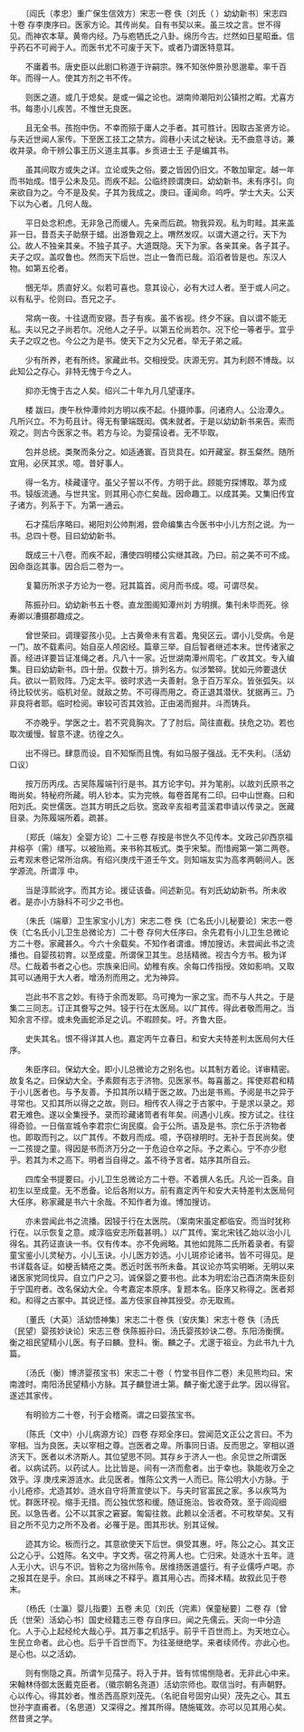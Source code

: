 <!-- { "loadSidebar": true } -->
　　〔阎氏（孝忠）重广保生信效方〕宋志一卷 佚〔刘氏（ ）幼幼新书〕宋志四十卷 存李庚序曰。医家方论。其传尚矣。自有书契以来。虽三坟之言。世不得见。而神农本草。黄帝内经。乃与庖牺氏之八卦。绵历今古。烂然如日星昭垂。信乎药石不可阙于人。而医书尤不可废于天下。或者乃谓医特意耳。

　　不庸着书。唐史臣以此剧口称道于许嗣宗。殊不知张仲景孙思邈辈。率千百年。而得一人。使其方剂之书不传。

　　则医之道。或几于熄矣。是或一偏之论也。湖南帅潮阳刘公镇拊之暇。尤喜方书。每患小儿疾苦。不惟世无良医。

　　且无全书。孩抱中伤。不幸而殒于庸人之手者。其可胜计。因取古圣贤方论。与夫近世闻人家传。下至医工技工之禁方。闾巷小夫试之秘诀。无不曲意寻访。兼收并录。命干辨公事王历义道主其事。乡贡进士王 子是编其书。

　　虽其间取方或失之详。立论或失之俗。要之皆因仍旧文。不敢加窜定。越一年而书始成。惜乎公未及见。而疾不起。公临终顾谓庚曰。幼幼新书。未有序引。向来欲自为之。今不是及矣。子其为我成之。庚曰。谨闻命。呜呼。学士大夫。公天下以为心者。几何人哉。

　　平日处念积虑。无非急己而缓人。先亲而后疏。物我异观。私为町畦。其来盖非一日。昔吾夫子助祭于蜡。出游鲁观之上。喟然发叹。以谓大道之行。天下为公。故人不独亲其亲。不独子其子。大道既隐。天下为家。各亲其亲。各子其子。夫子之叹。盖叹鲁也。然而天下后世。岂止一鲁而已哉。滔滔者皆是也。东汉人物。如第五伦者。

　　悃无华。质直好义。似若可喜也。意其设心，必有大过人者。至于或人问之。以有私乎。伦则曰。吾兄之子。

　　常病一夜。十往退而安寝。吾子有疾。虽不省视。终夕不寐。自以谓不能无私。夫以兄之子尚若尔。况他人之子乎。以第五伦尚若尔。况下伦一等者乎。宜乎夫子之叹之也。今公之为是书。使天下之为父兄者。举无子弟之戚。

　　少有所养，老有所终。家藏此书。交相授受。庆源无穷。其为利顾不博哉。以此知公之存心。非特无愧于今之人。

　　抑亦无愧于古之人矣。绍兴二十年九月几望谨序。

　　楼 跋曰。庚午秋仲潭帅刘方明以疾不起。仆摄帅事。问诸府人。公治潭久。凡所兴立。不为苟且计。得无有肇端既闳。偶未就者。于是以幼幼新书来告。索而观之。则古今医家之书。若方与论。为婴孺设者。无不毕取。

　　包并总统。类聚而条分之。如适通寰。百货具在。如开藏室。群玉粲然。随所宜用。必厌其求。噫。昔好事人。

　　得一名方。椟藏谨守。虽父子誓以不传。方明于此。顾能穷探博取。萃为成书。锓版流通。与世共宝。则其用心亦仁矣哉。因命趣工。以成其美。又集旧传宜子诸方。列系于下。为第一通云。

　　石才孺后序略曰。褐阳刘公帅荆湘，尝命编集古今医书中小儿方剂之说。为一书。总四十卷。目曰幼幼新书。

　　既成三十八卷。而疾不起，漕使四明楼公实继其政。乃曰。前之美不可不成。因命亟迄其事。因合后二卷为一。

　　复纂历所求子方论为一卷。冠其篇首。阅月而书成。噫。可谓尽矣。

　　陈振孙曰。幼幼新书五十卷。直龙图阁知潭州刘 方明撰。集刊未毕而死。徐 寿卿以漕摄郡趣成之。

　　曾世荣曰。调理婴孩小见。上古黄帝未有言着。鬼臾区云。谓小儿受病。令是一门。故不载素问。始自巫人颅囟经。篇章三举。自后智者继述本末。世传诸家之善。经进详要旨证准绳之者。凡八十一家。近世湖南潭州周宅。广收其文。专入编集。目曰幼幼新书。四十册。仅数十万。排列名方。似涉繁碎。犹如元帅要退伏兵。欲以一箭败阵。乃定太平。彼时求选一夫善射。急于百万军众。皆张弧矢。以待比较优劣。临机对垒。就敌之势。不可得而用之。奇正退其潜伏。犹据再三。乃非良将者耶。临时检阅。审较可否其效验。正由渴而掘井。斗而铸兵。

　　不亦晚乎。学医之士。若不究竟胸次。了了肘后。简往直截。扶危之功。若也取次缓慢。智意不逮。彷徨之久。

　　出不得已。肆意而设。自不知惭而且愧。有如马服子强战。无不失利。（活幼口议）

　　按万历丙戌。古吴陈履端刊行是书。其方论字句。并为笔削。以故刘氏原书之晦尚矣。特秘府所藏。明人钞本。实为完帙。每卷首尾有二印。曰中山世裔。曰和阳刘氏。奕世儒医。岂其方明氏之后欤。宽政辛亥祖考蓝溪君申请以传录之。医藏目录。为陈履端所着。疏甚。

　　〔郑氏（端友）全婴方论〕二十三卷 存按是书世久不见传本。文政己卯西京福井榕亭（需）缮写。以被贻焉。来书称其板式。类乎宋椠。而惜阙第一第二两卷。云考观末卷记常所治病。有绍兴庚戌干道壬午文。则知端友实为高孝两朝间人。医学源流。所谓淳 中。

　　当是淳熙讹字。而其方论。援证该备。间述新见。有刘氏幼幼新书。所未收者。是亦小方脉科不可少之书也。

　　〔朱氏（端章）卫生家宝小儿方〕宋志二卷 佚〔亡名氏小儿秘要论〕宋志一卷 佚〔亡名氏小儿卫生总微论方〕二十卷 存何大任序曰。余先君有小儿卫生总微论方二十卷。家藏甚久。今六十余载矣。不知作者谓谁。博加搜访。未尝闻此书之流播也。自婴孩初育。以至成童。所谓保卫其生。总括精微。视古今方书。极为详尽。仁哉着书者之心也。宗族亲旧间。幼稚有疾。余每口传指授。效如影响。又取其可以通用于大人者。增汤剂而用之。尤为神异。

　　岂此书不言之妙。有待于余而发耶。乌可掩为一家之宝。而不与人共之。于是集二三同志。订正其誊写之舛。锓于行在太医局。以广其传。得此者敬而用之。当知余言不缪。或未免画蛇添足之讥。不暇顾矣。吁。齐鲁大臣。

　　史失其名。恨不得详其人也。嘉定丙午立春日。和安大夫特差判太医局何大任序。

　　朱臣序曰。保幼大全。即小儿总微论方之别名也。以其制方着论。详审精密。故复名之。曰保幼大全。予素颇有志于济物。见医家书。每喜蓄之。挥使郑君和精于小儿医者也。与予友善。予扣其所以精于医之故。乃出是书焉。予阅是书之异于寻常也。又扣其所以得之之故。则曰。相传农人得之于古冢中。于是求以录之。郑君无难色。遂以全集授予。录而珍藏诸笥者有年矣。间遇小儿疾。按方试之。往往得奇验。一日偕宣城令李君宗仁询民瘼。会于公所。语及是书。宗仁乐于济物者也。即取而刊之。以广其传。不数月而成。噫，予窃禄明时。无补于吾民尚矣。使一二孩提之童。得因是书而济万分之一于危迫仓卒之际。予之素心。宁不亦少慰乎。若其为术之高下。明者当自得之。盖不待予言者。姑序其所自云。

　　四库全书提要曰。小儿卫生总微论方二十卷。不着撰人名氏。凡论一百条。自初生以至成童。无不悉备。论后各附以方。前有嘉定丙午和安大夫特差判太医局何大任序。称家藏是书六十余哉。不知作者为谁。博加搜访。

　　亦未尝闻此书之流播。因锓于行在太医院。（案南宋虽定都临安。而当时犹称行在。以示恢复之意。咸淳临安志所载甚明。）以广其传。案北宋钱乙始以治小儿得名。其药证直诀一书。仅有传本。亦不免阙略。其他如晁陈二氏所着录者。有婴童宝鉴小儿灵秘方。小儿玉诀。小儿医方妙选。小儿斑疹论诸书。皆不可得见。是书详载各证。如梗舌鳞疮之类。悉近时医书所未备。其议论亦笃实明晰。无明以来诸医家党同伐异。自立门户之习。诚保婴之要书也。此本为明宏治己酉济南朱臣刻于宁国府者。改名保幼大全。今考嘉定本原序。复题本名。臣序又称得之。医者郑和。和得之古冢中。其说迂怪。盖方伎家自神其授受。亦无取焉。

　　〔董氏（大英）活幼悟神集〕宋志二十卷 佚〔安庆集〕宋志十卷 佚〔汤氏（民望）婴孩妙诀论〕宋志三卷 佚陈振孙曰。汤氏婴孩妙诀二卷。东阳汤衡撰。衡之祖民望精小儿医。有子曰麟。登科。衡。麟之子。尤邃于祖业。为此书九十九篇。

　　〔汤氏（衡）博济婴孩宝书〕宋志二十卷（ 竹堂书目作二卷）未见熊均曰。宋南渡时。南阳汤民望精小方脉。其子麟登进士第。麟子衡尤邃于此学。因以得官。遂述其家传。

　　有明验方二十卷，刊于会稽斋。谓之曰婴孩宝书。

　　〔陈氏（文中）小儿病源方论〕四卷 存郑全序曰。尝闻范文正公之言曰。不为宰相。当为良医。夫以宰相之尊。岂医者之卑。所事同日语。反而思之。宰相以道济天下。医者以术济斯人。其位望思不同。其存乡于济人一也。余见世之所谓医者。以病试药。以药试人。比比皆是。间有一济而愈者。出于幸也。孰能收万全之效乎。淳 庚戌来游涟水。此见医者。惟陈公文秀一人而已。陈公明大小方脉。于小儿疮疹。尤造其妙。涟水自守将萧宣使以下。与夫时官富民之家。多以疾笃为忧。群医环视。缩手无措。而公独优悠和缓。随证施治。皆收奇效。至于闾阎细民。以急告者。公不以其家之窘窭。匍匐往救。此赖以全活者。不可枚举矣。又有目之所不见力之所不及者。必罹于是。图其形状。别其证候。

　　迹其方论。板而行之。其意欲使天下后世。俱受其惠。吁。陈公之心。其文正公之心乎。公姓陈。名文中。字文秀。宿之符离人也。亡归宋。处涟水十五年。涟人无小大。识与不识。皆称之为宿州陈令。居维扬医道盛行。有子业儒呼卢喝。亦之报其在是乎。余曰。其尚味之不释乎。嘉其用心古。而择术精。故叙此见于卷末。

　　〔杨氏（士瀛）婴儿指要〕五卷 未见〔刘氏（完素）保童秘要〕二卷 存〔曾氏（世荣）活幼心书〕国史经籍志三卷 存自序曰。闻之先儒云。天向一中分造化。人于心上起经纶大哉心乎。其万事之机括乎。前乎千百世而上。为天地立心。生民立命者。此心也。后乎千百世而下。为往圣继绝学。来者续师传。亦此心也。是心也。以之活幼。

　　则有恻隐之真。所谓乍见孺子。将入于井。皆有怵惕恻隐者。无非此心中来。宋翰林侍御太医戴克臣者。（徽宗朝名尧道）活幼宗师也。取信当时。有声朝野。心以传心。得其妙者。惟丞西高原刘茂先。（名祀自号固穷山臾）茂先之心。其五世孙字直甫者。（名思道）又深得之。推其所得。随施辄效。亦可以见其用心矣。然昔贤之学。

